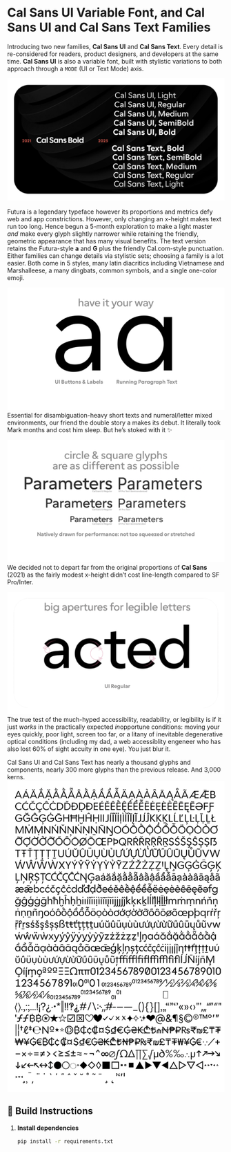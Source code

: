 # Cal Sans UI Variable Font, and Cal Sans UI and Cal Sans Text Families

Introducing two new families, **Cal Sans UI** and **Cal Sans Text**. Every detail is re-considered for readers, product designers, and developers at the same time. **Cal Sans UI** is also a variable font, built with stylistic variations to both approach through a `MODE` (UI or Text Mode) axis.

![OpenGraph Image](documentation/images/1_opengraph.png)

Futura is a legendary typeface however its proportions and metrics defy web and app constrictions. However, only changing an x-height makes text run too long. Hence begun a 5-month exploration to make a light master *and* make every glyph slightly narrower while retaining the friendly, geometric appearance that has many visual benefits. The text version retains the Futura-style **a** and **G** plus the friendly Cal.com-style punctuation. Either families can change details via stylistic sets; choosing a family is a lot easier. Both come in 5 styles, many latin diacritics including Vietnamese and Marshalleese, a many dingbats, common symbols, and a single one-color emoji.

![Have It](documentation/images/2_haveit.png)
Essential for disambiguation-heavy short texts and numeral/letter mixed environments, our friend the double story a makes its debut. It literally took Mark months and cost him sleep. But he’s stoked with it ✨

![Proportions](documentation/images/3_proportions.png)
We decided not to depart far from the original proportions of **Cal Sans** (2021) as the fairly modest x-height didn’t cost line-length compared to SF Pro/Inter.

![Gify](documentation/images/4_geometry.gif)
The true test of the much-hyped accessibility, readability, or legibility is if it just *works* in the practically expected *in*opportune conditions: moving your eyes quickly, poor light, screen too far, or a litany of inevitable degenerative optical conditions (including my dad, a web accessiblity engeneer who has also lost 60% of sight accuity in one eye). You just blur it.

Cal Sans UI and Cal Sans Text has nearly a thousand glyphs and components, nearly 300 more glyphs than the previous release. And 3,000 kerns.
![Charset](documentation/images/5_SetofChars.png)

## 🧰 Build Instructions

1. **Install dependencies**
   ```bash
   pip install -r requirements.txt
